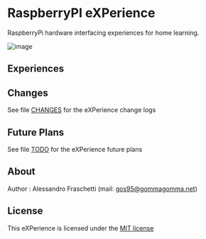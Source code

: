# RaspberryPI eXPerience
RaspberryPi hardware interfacing experiences for home learning.

![image](xp-raspberry-image.jpg)


## Experiences


## Changes
See file [CHANGES](CHANGES.md) for the eXPerience change logs


## Future Plans
See file [TODO](TODO.md) for the eXPerience future plans


## About
Author : Alessandro Fraschetti (mail: [gos95@gommagomma.net](mailto:gos95@gommagomma.net))


## License
This eXPerience is licensed under the [MIT license](LICENSE)
